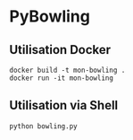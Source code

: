 # PyBowling

## Utilisation Docker

```shell
docker build -t mon-bowling .
docker run -it mon-bowling
```

## Utilisation via Shell

```shell
python bowling.py
```